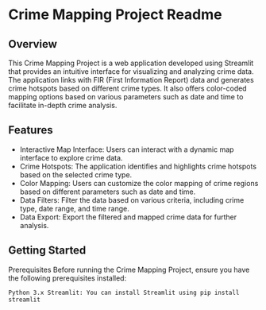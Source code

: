 # Crime Mapping Project Readme

## Overview
This Crime Mapping Project is a web application developed using Streamlit that provides an intuitive interface for visualizing and analyzing crime data. The application links with FIR (First Information Report) data and generates crime hotspots based on different crime types. It also offers color-coded mapping options based on various parameters such as date and time to facilitate in-depth crime analysis.

## Features
* Interactive Map Interface: Users can interact with a dynamic map interface to explore crime data.
* Crime Hotspots: The application identifies and highlights crime hotspots based on the selected crime type.
* Color Mapping: Users can customize the color mapping of crime regions based on different parameters such as date and time.
* Data Filters: Filter the data based on various criteria, including crime type, date range, and time range.
* Data Export: Export the filtered and mapped crime data for further analysis.

## Getting Started
Prerequisites
Before running the Crime Mapping Project, ensure you have the following prerequisites installed:

`Python 3.x
Streamlit: You can install Streamlit using pip install streamlit`
